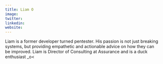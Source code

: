 ```yaml
---
title: Liam O
image:
twitter:
linkedin:
website:
---
```


Liam is a former developer turned pentester. His passion is not just breaking systems, but providing empathetic and actionable advice on how they can be improved. Liam is Director of Consulting at Assurance and is a duck enthusiast _o<